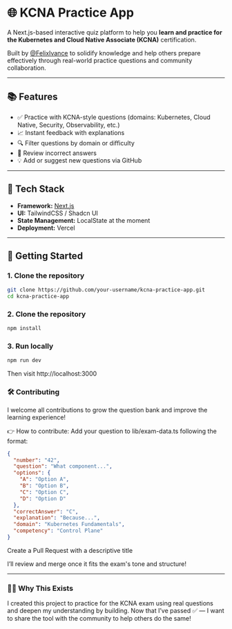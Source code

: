# 🌐 KCNA Practice App

A Next.js-based interactive quiz platform to help you **learn and practice for the Kubernetes and Cloud Native Associate (KCNA)** certification.

 Built by [@FelixIvance](https://github.com/FelixIvance) to solidify knowledge and help others prepare effectively through real-world practice questions and community collaboration.

---

## 📚 Features

- ✅ Practice with KCNA-style questions (domains: Kubernetes, Cloud Native, Security, Observability, etc.)
- 📈 Instant feedback with explanations
- 🔍 Filter questions by domain or difficulty
- 🔄 Review incorrect answers
- 💡 Add or suggest new questions via GitHub

---

## 🧪 Tech Stack

- **Framework:** [Next.js](https://nextjs.org)
- **UI:** TailwindCSS / Shadcn UI 
- **State Management:** LocalState at the moment
- **Deployment:** Vercel 

---

## 🚀 Getting Started

### 1. Clone the repository

```bash
git clone https://github.com/your-username/kcna-practice-app.git
cd kcna-practice-app
```

### 2. Clone the repository

```bash
npm install
```

### 3. Run locally
```bash
npm run dev
```

Then visit http://localhost:3000

### 🛠️ Contributing

I welcome all contributions to grow the question bank and improve the learning experience!

👉 How to contribute:
Add your question to lib/exam-data.ts following the format:

```json
{
  "number": "42",
  "question": "What component...",
  "options": {
    "A": "Option A",
    "B": "Option B",
    "C": "Option C",
    "D": "Option D"
  },
  "correctAnswer": "C",
  "explanation": "Because...",
  "domain": "Kubernetes Fundamentals",
  "competency": "Control Plane"
}
```

Create a Pull Request with a descriptive title

I’ll review and merge once it fits the exam's tone and structure!

---

### 🙋‍♂️ Why This Exists
I created this project to practice for the KCNA exam using real questions and deepen my understanding by building. 
Now that I’ve passed ✅ — I want to share the tool with the community to help others do the same!

